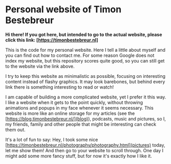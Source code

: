 # Personal website of Timon Bestebreur

**Hi there! If you got here, but intended to go to the actual website, please click this link: [https://timonbestebreur.nl]**

This is the code for my personal website. Here I tell a little about myself and you can find out how to contact me.
For some reason Google does not index my website, but this repository scores quite good, so you can still get to the website via the link above.

I try to keep this website as minimalistic as possible, focusing on interesting content instead of flashy graphics. It may look barebones, but behind every link there is something interesting to read or watch!

I am capable of building a more complicated website, yet I prefer it this way. I like a website when it gets to the point quickly, without throwing animations and popups in my face whenever it seems necessary. This website is more like an online storage for my articles (see the [https://blog.timonbestebreur.nl/](blog)), podcasts, music and pictures, so I, my friends, family and other people that might be interesting can check them out.

It's a lot of fun to say: Hey, I took some nice [https://timonbestebreur.nl/photography/photography.html](pictures) today, let me show them! And then go to your website to scroll through. One day I might add some more fancy stuff, but for now it's exactly how I like it.
